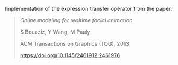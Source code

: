 Implementation of the expression transfer operator from the paper:

> *Online modeling for realtime facial animation*
> 
> S Bouaziz, Y Wang, M Pauly
> 
> ACM Transactions on Graphics (TOG), 2013
> 
> https://doi.org/10.1145/2461912.2461976
